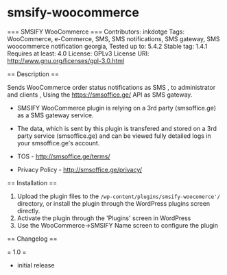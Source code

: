 # smsify-woocommerce


=== SMSIFY WooCommerce ===
Contributors: inkdotge
Tags: WooCommerce, e-Commerce, SMS, SMS notifications, SMS gateway, SMS woocommerce notification georgia, 
Tested up to: 5.4.2
Stable tag: 1.4.1
Requires at least: 4.0
License: GPLv3
License URI: http://www.gnu.org/licenses/gpl-3.0.html


== Description ==

Sends WooCommerce order status notifications as SMS , to administrator and clients , Using the https://smsoffice.ge/ API as SMS gateway.

* SMSIFY WooCommerce plugin is relying on a 3rd party (smsoffice.ge) as a SMS gateway service. 

* The data, which is sent by this plugin is transfered and stored on a 3rd party service (smsoffice.ge) and can be viewed fully detailed logs in your smsoffice.ge's account.

* TOS - http://smsoffice.ge/terms/ 
* Privacy Policy - http://smsoffice.ge/privacy/






== Installation ==


1. Upload the plugin files to the `/wp-content/plugins/smsify-woocomerce'/` directory, or install the plugin through the WordPress plugins screen directly.
2. Activate the plugin through the 'Plugins' screen in WordPress
3. Use the WooCommerce->SMSIFY Name screen to configure the plugin


== Changelog ==

= 1.0 =
* initial release	
